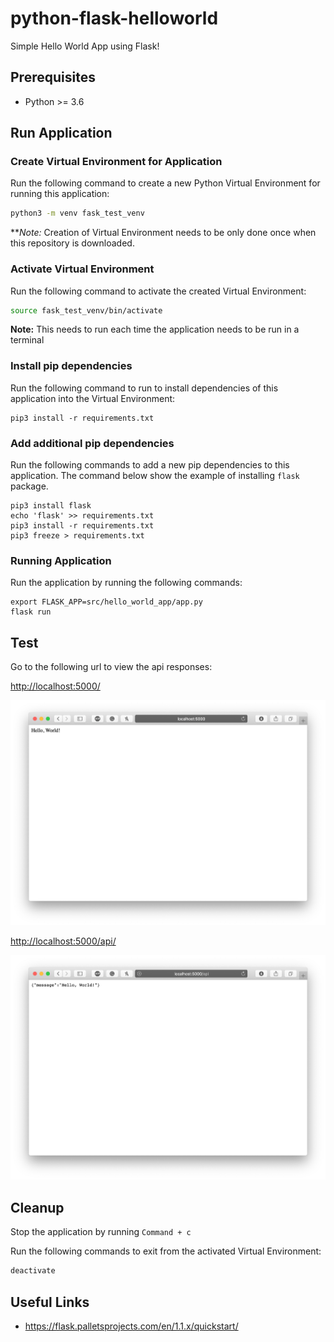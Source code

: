 # python-flask-helloworld

Simple Hello World App using Flask!

## Prerequisites

- Python >= 3.6

## Run Application

### Create Virtual Environment for Application

Run the following command to create a new Python Virtual Environment for running this application:

```bash
python3 -m venv fask_test_venv
```

***Note:* Creation of Virtual Environment needs to be only done once when this repository is downloaded.


### Activate Virtual Environment

Run the following command to activate the created Virtual Environment:

```bash
source fask_test_venv/bin/activate
```

**Note:** This needs to run each time the application needs to be run in a terminal

### Install pip dependencies

Run the following command to run to install dependencies of this application into the Virtual Environment:

```
pip3 install -r requirements.txt
```

### Add additional pip dependencies

Run the following commands to add a new pip dependencies to this application. The command below show the example of installing `flask` package.

```
pip3 install flask
echo 'flask' >> requirements.txt
pip3 install -r requirements.txt
pip3 freeze > requirements.txt
```

### Running Application

Run the application by running the following commands:
```
export FLASK_APP=src/hello_world_app/app.py
flask run
```

## Test

Go to the following url to view the api responses:

[http://localhost:5000/](http://localhost:5000/)

![terminal-localhost-5000](images/terminal-localhost-5000.png)

[http://localhost:5000/api/](http://localhost:5000/api/) 

![terminal-localhost-5000-api](images/terminal-localhost-5000-api.png)

## Cleanup


Stop the application by running `Command + c` 
 
Run the following commands to exit from the activated Virtual Environment:

```bash
deactivate
```

## Useful Links

- https://flask.palletsprojects.com/en/1.1.x/quickstart/

